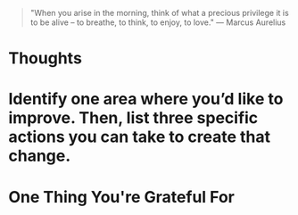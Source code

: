 
> \"When you arise in the morning, think of what a precious privilege it is to be alive – to breathe, to think, to enjoy, to love.\" — Marcus Aurelius

# Thoughts

# Identify one area where you’d like to improve. Then, list three specific actions you can take to create that change.

# One Thing You're Grateful For

